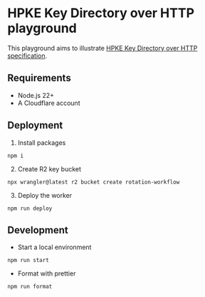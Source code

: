 # HPKE Key Directory over HTTP playground

This playground aims to illustrate [HPKE Key Directory over HTTP specification](https://github.com/thibmeu/draft-darling-ohai-hpke-key-directory-over-http).

## Requirements

- Node.js 22+
- A Cloudflare account

## Deployment

1. Install packages

```shell
npm i
```

2. Create R2 key bucket

```shell
npx wrangler@latest r2 bucket create rotation-workflow
```

3. Deploy the worker

```shell
npm run deploy
```

## Development

- Start a local environment

```shell
npm run start
```

- Format with prettier

```shell
npm run format
```
